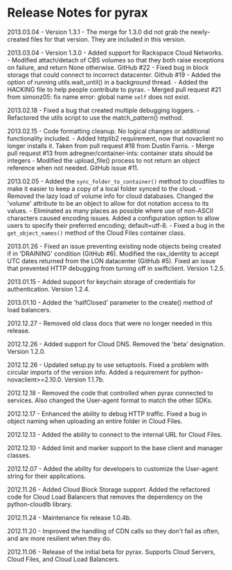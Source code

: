 # Release Notes for pyrax

2013.03.04 - Version 1.3.1
           - The merge for 1.3.0 did not grab the newly-created files for that
             version. They are included in this version.

2013.03.04 - Version 1.3.0
           - Added support for Rackspace Cloud Networks.
           - Modified attach/detach of CBS volumes so that they both raise
             exceptions on failure, and return None otherwise. GitHub #22
           - Fixed bug in block storage that could connect to incorrect
             datacenter. Github #19
           - Added the option of running utils.wait_until() in a background thread.
           - Added the HACKING file to help people contribute to pyrax.
           - Merged pull request #21 from simonz05: fix name error: global
             name `self` does not exist.

2013.02.18 - Fixed a bug that created multiple debugging loggers.
           - Refactored the utils script to use the match_pattern() method.

2013.02.15 - Code formatting cleanup. No logical changes or additional
             functionality included.
           - Added httplib2 requirement, now that novaclient no longer installs
             it. Taken from pull request #18 from Dustin Farris.
           - Merge pull request #13 from adregner/container-ints: container
             stats should be integers
           - Modified the upload_file() process to not return an object
             reference when not needed. GitHub issue #11.

2013.02.05 - Added the `sync_folder_to_container()` method to cloudfiles to make it
             easier to keep a copy of a local folder synced to the cloud.
           - Removed the lazy load of volume info for cloud databases. Changed the
             'volume' attribute to be an object to allow for dot notation access
             to its values.
           - Eliminated as many places as possible where use of non-ASCII characters
             caused encoding issues. Added a configuration option to allow users to
             specify their preferred encoding; default=utf-8.
           - Fixed a bug in the `get_object_names()` method of the Cloud Files
             container class.

2013.01.26 - Fixed an issue preventing existing node objects being created if in
             'DRAINING' condition (GitHub #6). Modified the rax_identity to accept
             UTC dates returned from the LON datacenter (GitHub #5). Fixed an
             issue that prevented HTTP debugging from turning off in swiftclient.
             Version 1.2.5.

2013.01.15 - Added support for keychain storage of credentials for authentication.
             Version 1.2.4.

2013.01.10 - Added the 'halfClosed' parameter to the create() method of load balancers.

2012.12.27 - Removed old class docs that were no longer needed in this release.

2012.12.26 - Added support for Cloud DNS. Removed the 'beta' designation.
             Version 1.2.0.

2012.12.26 - Updated setup.py to use setuptools. Fixed a problem with circular
             imports of the version info. Added a requirement for
             python-novaclient>=2.10.0. Version 1.1.7b.

2012.12.18 - Removed the code that controlled when pyrax connected to services. Also
             changed the User-agent format to match the other SDKs.

2012.12.17 - Enhanced the ability to debug HTTP traffic. Fixed a bug in object naming
             when uploading an entire folder in Cloud Files.

2012.12.13 - Added the ability to connect to the internal URL for Cloud Files.

2012.12.10 - Added limit and marker support to the base client and manager classes.

2012.12.07 - Added the ability for developers to customize the User-agent string
             for their applications.

2012.11.26 - Added Cloud Block Storage support. Added the refactored code for
             Cloud Load Balancers that removes the dependency on the python-cloudlb
             library.

2012.11.24 - Maintenance fix release 1.0.4b.

2012.11.20 - Improved the handling of CDN calls so they don't fail as often, and
             are more resilient when they do.

2012.11.06 - Release of the initial beta for pyrax. Supports Cloud Servers, Cloud
             Files, and Cloud Load Balancers.
